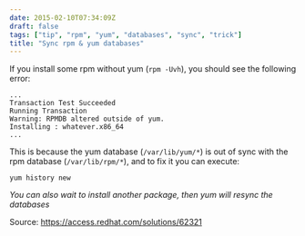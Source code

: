 ```yaml
---
date: 2015-02-10T07:34:09Z
draft: false
tags: ["tip", "rpm", "yum", "databases", "sync", "trick"]
title: "Sync rpm & yum databases"
---
```


If you install some rpm without yum (`rpm -Uvh`), you should see the following error:

```
...
Transaction Test Succeeded
Running Transaction
Warning: RPMDB altered outside of yum.
Installing : whatever.x86_64
...
```

This is because the yum database (`/var/lib/yum/*`) is out of sync with the rpm database (`/var/lib/rpm/*`), and to fix it you can execute:

```
yum history new
```

*You can also wait to install another package, then yum will resync the databases*

Source: https://access.redhat.com/solutions/62321
